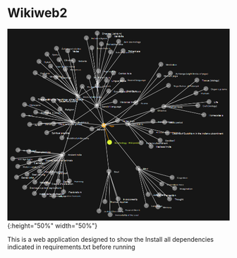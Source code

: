 # Wikiweb2

![preview image of graph](https://raw.githubusercontent.com/DeadlyCoconuts/wikiweb2/fc597e6c87343eced09568e0829bd910d2f3b935/preview.png){:height="50%" width="50%"}

This is a web application designed to show the 
Install all dependencies indicated in requirements.txt before running
